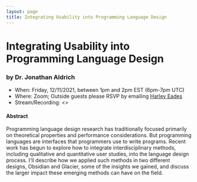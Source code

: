 ```yaml
---
layout: page
title: Integrating Usability into Programming Language Design
---
```


Integrating Usability into Programming Language Design
======
### by Dr. Jonathan Aldrich

- When: Friday, 12/11/2021, between 1pm and 2pm EST (6pm-7pm UTC)
- Where: Zoom; Outside guests please RSVP by emailing <a href="mailto:harley.eades@gmail.com">Harley Eades</a>
- Stream/Recording: <>

#### Abstract

Programming language design research has traditionally focused
primarily on theoretical properties and performance considerations.
But programming languages are interfaces that programmers use to write
programs.  Recent work has begun to explore how to integrate
interdisciplinary methods, including qualitative and quantitative user
studies, into the language design process.  I'll describe how we
applied such methods in two different designs, Obsidian and Glacier,
some of the insights we gained, and discuss the larger impact these
emerging methods can have on the field.